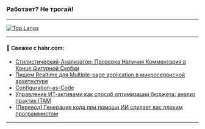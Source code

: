 ### Работает? Не трогай!

---
<!--
#### 🛠️ Technical stack:

![Java](https://img.shields.io/badge/Java-informational?logo=Oracle&style=flat&logoColor=white&color=FF4500)
![Kotlin](https://img.shields.io/badge/Kotlin-informational?logo=Kotlin&style=flat&logoColor=white&color=774D97)
![TS](https://img.shields.io/badge/TypeScript-informational?logo=typeScript&style=flat&logoColor=black&color=017acc)
![Python](https://img.shields.io/badge/Python-informational?logo=Python&style=flat&logoColor=black&color=ffdd54) <br>
![Spring](https://img.shields.io/badge/Spring-informational?logo=Spring&style=flat&logoColor=white&color=6DB33F) 
![SpringBoot](https://img.shields.io/badge/SpringBoot-informational?logo=SpringBoot&style=flat&logoColor=white&color=6DB33F)
![Nest](https://img.shields.io/badge/NestJS-informational?logo=NestJS&style=flat&logoColor=white&color=E0234E) 
![NodeJS](https://img.shields.io/badge/NodeJS-informational?logo=node.js&style=flat&logoColor=white&color=70A760)<br>
![PostgreSQL](https://img.shields.io/badge/PostgreSQL-informational?logo=PostgreSQL&style=flat&logoColor=white&color=DAA520)
![MongoDB](https://img.shields.io/badge/MongoDB-informational?logo=MongoDB&style=flat&logoColor=white&color=870000)
![Apache](https://img.shields.io/badge/Apache-informational?logo=apache&style=flat&logoColor=white&color=f74e28)

___ 
-->

<!--- #### 🛠️ : --->

[![Top Langs](https://github-readme-stats-82jvfl3w3-advtsettinggmailcoms-projects.vercel.app/api/top-langs/?username=zloylis&langs_count=10&hide_title=true&title_color=e6edf3&size_weight=0.5&count_weight=0.5&layout=compact&hide_progress=true&hide_border=true&theme=dracula)](https://github.com/zloylis)

<!---


####  :octocat:&nbsp;&nbsp; Статистика:

![GitHub stats](https://github-readme-stats-u2qms2cxw-advtsettinggmailcoms-projects.vercel.app/api?username=zloylis&show_icons=true&hide_border=true&theme=dracula&title_color=e6edf3&include_all_commits=true&count_private=true&hide_rank=false&hide_title=true&rank_icon=github)
-->
---

#### 💬 Свежее с habr.com:

<!-- BLOG-POST-LIST:START -->
- [Стилистический-Анализатор: Проверка Наличия Комментария в Конце Фигурной Скобки](https://habr.com/ru/articles/865536/?utm_source=habrahabr&utm_medium=rss&utm_campaign=865536)
- [Пишем Realtime для Multiple-page application в микросервисной архитектуре](https://habr.com/ru/articles/866130/?utm_source=habrahabr&utm_medium=rss&utm_campaign=866130)
- [Configuration-as-Code](https://habr.com/ru/companies/securityvison/articles/866126/?utm_source=habrahabr&utm_medium=rss&utm_campaign=866126)
- [Управление ИТ-активами как способ оптимизации бюджета: анализ практик ITAM](https://habr.com/ru/companies/simpleone/articles/866122/?utm_source=habrahabr&utm_medium=rss&utm_campaign=866122)
- [[Перевод] Генерация кода при помощи ИИ сделает вас плохим программистом](https://habr.com/ru/articles/866120/?utm_source=habrahabr&utm_medium=rss&utm_campaign=866120)
<!-- BLOG-POST-LIST:END -->

---
